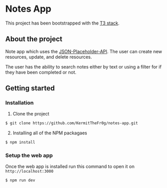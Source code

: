 # Notes App
This project has been bootstrapped with the [T3 stack]('https://create.t3.gg/').
## About the project
Note app which uses the [JSON-Placeholder-API]('https://jsonplaceholder.typicode.com/'). The user can create new resources, update, and delete resources.

The user has the ability to search notes either by text or using a filter for if they have been completed or not.

## Getting started 

### Installation
1. Clone the project
```sh
$ git clone https://github.com/KermitTheFr0g/notes-app.git 
```
2. Installing all of the NPM packagaes
```sh
$ npm install
```

### Setup the web app
Once the web app is installed run this command to open it on `http://localhost:3000`
```sh
$ npm run dev
```
